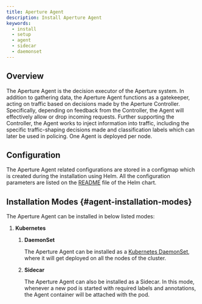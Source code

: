 ```yaml
---
title: Aperture Agent
description: Install Aperture Agent
keywords:
  - install
  - setup
  - agent
  - sidecar
  - daemonset
---
```


## Overview

The Aperture Agent is the decision executor of the Aperture system. In addition
to gathering data, the Aperture Agent functions as a gatekeeper, acting on
traffic based on decisions made by the Aperture Controller. Specifically,
depending on feedback from the Controller, the Agent will effectively allow or
drop incoming requests. Further supporting the Controller, the Agent works to
inject information into traffic, including the specific traffic-shaping
decisions made and classification labels which can later be used in policing.
One Agent is deployed per node.

## Configuration

The Aperture Agent related configurations are stored in a configmap which is
created during the installation using Helm. All the configuration parameters are
listed on the
[README](https://artifacthub.io/packages/helm/aperture/aperture-operator#aperture-custom-resource-parameters)
file of the Helm chart.

## Installation Modes {#agent-installation-modes}

The Aperture Agent can be installed in below listed modes:

1. **Kubernetes**

   1. **DaemonSet**

      The Aperture Agent can be installed as a
      [Kubernetes DaemonSet](https://kubernetes.io/docs/concepts/workloads/controllers/daemonset/),
      where it will get deployed on all the nodes of the cluster.

   2. **Sidecar**

      The Aperture Agent can also be installed as a Sidecar. In this mode,
      whenever a new pod is started with required labels and annotations, the
      Agent container will be attached with the pod.

